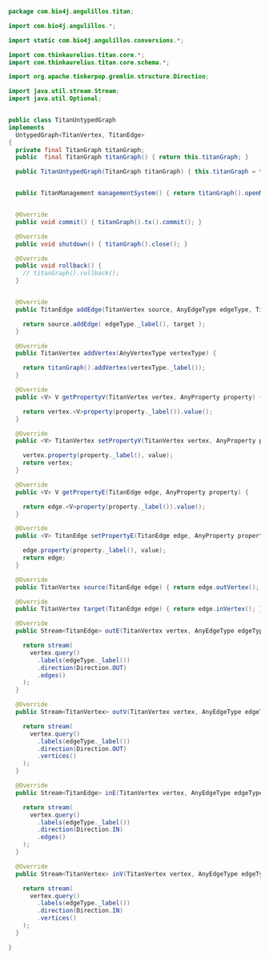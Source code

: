 
```java
package com.bio4j.angulillos.titan;

import com.bio4j.angulillos.*;

import static com.bio4j.angulillos.conversions.*;

import com.thinkaurelius.titan.core.*;
import com.thinkaurelius.titan.core.schema.*;

import org.apache.tinkerpop.gremlin.structure.Direction;

import java.util.stream.Stream;
import java.util.Optional;


public class TitanUntypedGraph
implements
  UntypedGraph<TitanVertex, TitanEdge>
{
  private final TitanGraph titanGraph;
  public  final TitanGraph titanGraph() { return this.titanGraph; }

  public TitanUntypedGraph(TitanGraph titanGraph) { this.titanGraph = titanGraph; }


  public TitanManagement managementSystem() { return titanGraph().openManagement(); }


  @Override
  public void commit() { titanGraph().tx().commit(); }

  @Override
  public void shutdown() { titanGraph().close(); }

  @Override
  public void rollback() {
    // titanGraph().rollback();
  }


  @Override
  public TitanEdge addEdge(TitanVertex source, AnyEdgeType edgeType, TitanVertex target) {

    return source.addEdge( edgeType._label(), target );
  }

  @Override
  public TitanVertex addVertex(AnyVertexType vertexType) {

    return titanGraph().addVertex(vertexType._label());
  }

  @Override
  public <V> V getPropertyV(TitanVertex vertex, AnyProperty property) {

    return vertex.<V>property(property._label()).value();
  }

  @Override
  public <V> TitanVertex setPropertyV(TitanVertex vertex, AnyProperty property, V value) {

    vertex.property(property._label(), value);
    return vertex;
  }

  @Override
  public <V> V getPropertyE(TitanEdge edge, AnyProperty property) {

    return edge.<V>property(property._label()).value();
  }

  @Override
  public <V> TitanEdge setPropertyE(TitanEdge edge, AnyProperty property, V value) {

    edge.property(property._label(), value);
    return edge;
  }

  @Override
  public TitanVertex source(TitanEdge edge) { return edge.outVertex(); }

  @Override
  public TitanVertex target(TitanEdge edge) { return edge.inVertex(); }

  @Override
  public Stream<TitanEdge> outE(TitanVertex vertex, AnyEdgeType edgeType) {

    return stream(
      vertex.query()
        .labels(edgeType._label())
        .direction(Direction.OUT)
        .edges()
    );
  }

  @Override
  public Stream<TitanVertex> outV(TitanVertex vertex, AnyEdgeType edgeType) {

    return stream(
      vertex.query()
        .labels(edgeType._label())
        .direction(Direction.OUT)
        .vertices()
    );
  }

  @Override
  public Stream<TitanEdge> inE(TitanVertex vertex, AnyEdgeType edgeType) {

    return stream(
      vertex.query()
        .labels(edgeType._label())
        .direction(Direction.IN)
        .edges()
    );
  }

  @Override
  public Stream<TitanVertex> inV(TitanVertex vertex, AnyEdgeType edgeType) {

    return stream(
      vertex.query()
        .labels(edgeType._label())
        .direction(Direction.IN)
        .vertices()
    );
  }

}

```




[main/java/com/bio4j/angulillos/titan/TitanConversions.java]: TitanConversions.java.md
[main/java/com/bio4j/angulillos/titan/TitanTypedEdgeIndex.java]: TitanTypedEdgeIndex.java.md
[main/java/com/bio4j/angulillos/titan/TitanTypedVertexIndex.java]: TitanTypedVertexIndex.java.md
[main/java/com/bio4j/angulillos/titan/TitanUntypedGraph.java]: TitanUntypedGraph.java.md
[main/java/com/bio4j/angulillos/titan/TitanUntypedSchemaManager.java]: TitanUntypedSchemaManager.java.md
[test/java/com/bio4j/angulillos/titan/TitanGoGraph.java]: ../../../../../../test/java/com/bio4j/angulillos/titan/TitanGoGraph.java.md